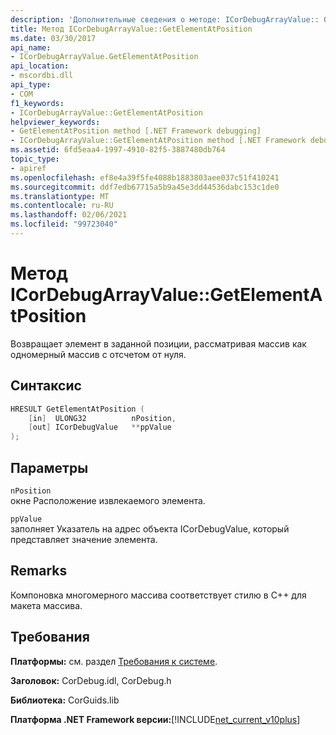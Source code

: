 ```yaml
---
description: 'Дополнительные сведения о методе: ICorDebugArrayValue:: GetElementAtPosition'
title: Метод ICorDebugArrayValue::GetElementAtPosition
ms.date: 03/30/2017
api_name:
- ICorDebugArrayValue.GetElementAtPosition
api_location:
- mscordbi.dll
api_type:
- COM
f1_keywords:
- ICorDebugArrayValue::GetElementAtPosition
helpviewer_keywords:
- GetElementAtPosition method [.NET Framework debugging]
- ICorDebugArrayValue::GetElementAtPosition method [.NET Framework debugging]
ms.assetid: 6fd5eaa4-1997-4910-82f5-3887480db764
topic_type:
- apiref
ms.openlocfilehash: ef8e4a39f5fe4088b1883803aee037c51f410241
ms.sourcegitcommit: ddf7edb67715a5b9a45e3dd44536dabc153c1de0
ms.translationtype: MT
ms.contentlocale: ru-RU
ms.lasthandoff: 02/06/2021
ms.locfileid: "99723040"
---
```

# <a name="icordebugarrayvaluegetelementatposition-method"></a>Метод ICorDebugArrayValue::GetElementAtPosition

Возвращает элемент в заданной позиции, рассматривая массив как одномерный массив с отсчетом от нуля.  
  
## <a name="syntax"></a>Синтаксис  
  
```cpp  
HRESULT GetElementAtPosition (  
    [in]  ULONG32          nPosition,  
    [out] ICorDebugValue   **ppValue  
);  
```  
  
## <a name="parameters"></a>Параметры  

 `nPosition`  
 окне Расположение извлекаемого элемента.  
  
 `ppValue`  
 заполняет Указатель на адрес объекта ICorDebugValue, который представляет значение элемента.  
  
## <a name="remarks"></a>Remarks  

 Компоновка многомерного массива соответствует стилю в C++ для макета массива.  
  
## <a name="requirements"></a>Требования  

 **Платформы:** см. раздел [Требования к системе](../../get-started/system-requirements.md).  
  
 **Заголовок:** CorDebug.idl, CorDebug.h  
  
 **Библиотека:** CorGuids.lib  
  
 **Платформа .NET Framework версии:**[!INCLUDE[net_current_v10plus](../../../../includes/net-current-v10plus-md.md)]
